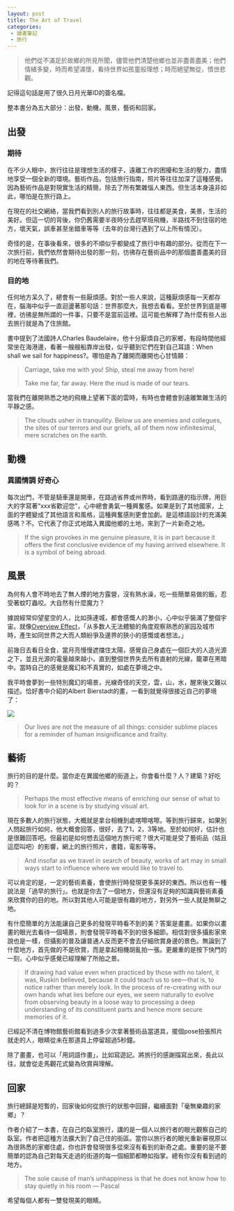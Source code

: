 ```yaml
---
layout: post
title: The Art of Travel
categories: 
 - 讀書筆記
 - 旅行
---
```

> 他們從不滿足於故鄉的所見所聞，儘管他們清楚他鄉也並非盡善盡美；他們情緒多變，時而希望滿懷，看待世界如孩童般理想；時而絕望無從，憤世悲觀。

記得這句話是用了很久日月光華ID的簽名檔。

整本書分為五大部分：出發，動機，風景，藝術和回家。

## 出發
### 期待
在不少人眼中，旅行往往是理想生活的樣子，遠離工作的困擾和生活的壓力，盡情地享受一個全新的環境。藝術作品，包括旅行指南，照片等往往加深了這種感覺。因為藝術作品是對現實生活的精簡，除去了所有繁雜惱人東西。但生活本身遠非如此，哪怕是在旅行路上。

在現在的社交網絡，當我們看到別人的旅行故事時，往往都是美食，美景，生活的美好。但這一切的背後，你仍舊需要半夜時分去趕早班飛機，半路找不到住宿的地方，壞天氣，誤車甚至坐錯車等等（去年的台灣行遇到了以上所有情況）。

奇怪的是，在事後看來，很多的不順似乎都變成了旅行中有趣的部分。從而在下一次旅行前，我們依然會期待出發的那一刻，彷彿存在藝術品中的那個盡善盡美的目的地在等待著我們。

### 目的地
任何地方呆久了，總會有一些厭煩感。對於一些人來說，這種厭煩感每一天都存在，腦海中似乎一直迴盪著那句話：世界那麼大，我想去看看。至於世界到底是哪裡，彷彿是無所謂的一件事，只要不是當前這裡。這可能也解釋了為什麼有些人出去旅行就是為了住旅館。

書中提到了法國詩人Charles Baudelaire，他十分厭煩自己的家鄉，有段時間他經常坐在海港邊，看著一艘艘船靠岸出發，似乎聽到它們在對自己耳語：When shall we sail for happiness?。哪怕是為了離開而離開也心甘情願：

> Carriage, take me with you! Ship, steal me away from here!
> 
> Take me far, far away. Here the mud is made of our tears.

當我們在離開熟悉之地的飛機上望著下面的雲時，有時也會體會到遠離繁雜生活的平靜之感。

> The clouds usher in tranquility. Below us are enemies and collegues, the sites of our terrors and our griefs, all of them now infinitesimal, mere scratches on the earth.

## 動機
### 異國情調 好奇心
每次出門，不管是騎車還是開車，在路過省界或州界時，看到路邊的指示牌，用巨大的字寫著“xxx省歡迎您”，心中總會勇氣一種興奮感。如果是到了其他國家，上面的字體變成了其他語言和風格，這種興奮感則更會加劇。是這標語設計的充滿美感嗎？不。它代表了你正式地踏入異國他鄉的土地，來到了一片新奇之地。

> If the sign provokes in me genuine pleasure, it is in part because it offers the first conclusive evidence of my having arrived elsewhere. It is a symbol of being abroad.

## 風景

為何有人會不時地去了無人煙的地方露營，沒有熱水澡，吃一些簡單易做的飯，忍受著蚊叮蟲咬。大自然有什麼魔力？

據說經常仰望星空的人，比如孫連城，都會感慨人的渺小，心中似乎裝滿了整個宇宙。就像[Overview Effect](https://en.wikipedia.org/wiki/Overview_effect)，「从多数人无法體驗的角度观察熟悉的家园及城市時，產生如同世界之大而人類紛爭及邊界的狹小的感慨或者想法。」

前幾日去看日全食，當月亮慢慢遮擋住太陽，感覺自己身處在一個巨大的人造光源之下，並且光源的電量越來越小，直到整個世界失去所有直射的光線，籠罩在黑暗中。當時自己的感覺是魔幻和不真實的，如處在夢境之中。

我平時會夢到一些特別魔幻的場景，光線奇怪的天空，雲，山，水，醒來後又難以描述。恰好書中介紹的Albert Bierstadt的畫，一看到就覺得很接近自己的夢境了：

[![](https://upload.wikimedia.org/wikipedia/commons/5/5c/Albert_Bierstadt_-_Among_the_Sierra_Nevada%2C_California_-_Google_Art_Project.jpg)](https://commons.wikimedia.org/wiki/File%3AAlbert_Bierstadt_-_Among_the_Sierra_Nevada%2C_California_-_Google_Art_Project.jpg)

> Our lives are not the measure of all things: consider sublime places for a reminder of human insignificance and frailty.

## 藝術
旅行的目的是什麼。當你走在異國他鄉的街道上，你會看什麼？人？建築？好吃的？

> Perhaps the most effective means of enriching our sense of what to look for in a scene is by studying visual art.

現在多數人的旅行狀態，大概就是拿台相機到處喀嚓喀嚓。等到旅行歸來，如果別人問起旅行如何，他大概會回答，很好，去了1，2，3等地。至於如何好，估計也是很難回答吧。但最初是如何想去這個地方旅行呢？很大可能是受了藝術品（姑且這麼叫吧）的影響，網上的旅行照片，書籍，電影等等。

> And insofar as we travel in search of beauty, works of art may in small ways start to influence where we would like to travel to.

可以肯定的是，一定的藝術素養，會使旅行時發現更多美好的東西。所以也有一種說法是「過早的旅行」。也就是你去了一個地方，但還沒有足夠的知識與藝術素養來欣賞你的目的地。所以對其他人可能是很有趣的地方，對另外一些人就是無聊之地。

有什麼簡單的方法能讓自己更多的發現平時看不到的美？答案是畫畫。如果你以畫畫的眼光去看待一個場景，則會發現平時看不到的很多細節。相信對很多攝影家來說也是一樣，但攝影的普及讓普通人反而更不會去仔細欣賞身邊的景色。無論到了什麼地方，首先做的不是欣賞，而是拿起相機胡亂拍一張。更嚴重的是按下快門的一刻，心中似乎感覺已經理解了所拍之景。

> If drawing had value even when practiced by those with no talent, it was, Ruskin believed, because it could teach us to see—that is, to notice rather than merely look. In the process of re-creating with our own hands what lies before our eyes, we seem naturally to evolve from observing beauty in a loose way to processing a deep understanding of its constituent parts and hence more secure memories of it.

已經記不清在博物館藝術館看到過多少次拿著藝術品當道具，擺個pose拍張照片就走的人，眼睛從未在那道具上停留超過5秒鐘。

除了畫畫，也可以「用詞語作畫」，比如寫遊記。將旅行的感謝描寫出來，長此以往，就會從走馬觀花式變為欣賞與理解。

## 回家
旅行總歸是短暫的，回家後如何從旅行的狀態中回歸，繼續面對「毫無樂趣的家鄉」？

作者介紹了一本書，在自己的臥室旅行，講的是一個人以旅行者的眼光觀察自己的臥室。作者把這種方法擴大到了自己住的街區。當你以旅行者的眼光重新審視原以為很熟悉的家鄉住處，你也許會發現很多從來沒有看到的新奇之處。重要的是不要簡單的認為自己對每天走過的街道的每一個細節都瞭如指掌。總有你沒有看到過的地方。

> The sole cause of man’s unhappiness is that he does not know how to stay quietly in his room — Pascal

希望每個人都有一雙發現美的眼睛。
